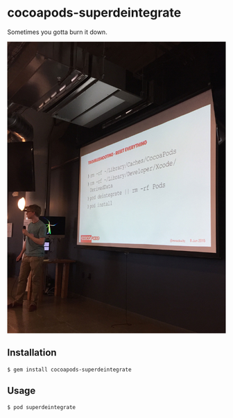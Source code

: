 # cocoapods-superdeintegrate

Sometimes you gotta burn it down. 

![Reset everything](/web/idea.jpg)

## Installation

    $ gem install cocoapods-superdeintegrate

## Usage

    $ pod superdeintegrate
